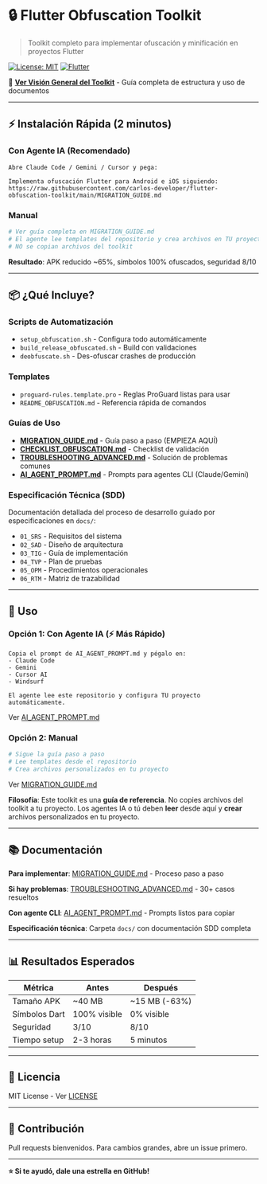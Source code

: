 # 🔒 Flutter Obfuscation Toolkit

> Toolkit completo para implementar ofuscación y minificación en proyectos Flutter

[![License: MIT](https://img.shields.io/badge/License-MIT-yellow.svg)](LICENSE)
[![Flutter](https://img.shields.io/badge/Flutter-%E2%89%A53.9.2-blue)](https://flutter.dev)

📖 **[Ver Visión General del Toolkit](TOOLKIT_OVERVIEW.md)** - Guía completa de estructura y uso de documentos

---

## ⚡ Instalación Rápida (2 minutos)

### Con Agente IA (Recomendado)
```
Abre Claude Code / Gemini / Cursor y pega:

Implementa ofuscación Flutter para Android e iOS siguiendo: https://raw.githubusercontent.com/carlos-developer/flutter-obfuscation-toolkit/main/MIGRATION_GUIDE.md
```

### Manual
```bash
# Ver guía completa en MIGRATION_GUIDE.md
# El agente lee templates del repositorio y crea archivos en TU proyecto
# NO se copian archivos del toolkit
```

**Resultado**: APK reducido ~65%, símbolos 100% ofuscados, seguridad 8/10

---

## 📦 ¿Qué Incluye?

### Scripts de Automatización
- `setup_obfuscation.sh` - Configura todo automáticamente
- `build_release_obfuscated.sh` - Build con validaciones
- `deobfuscate.sh` - Des-ofuscar crashes de producción

### Templates
- `proguard-rules.template.pro` - Reglas ProGuard listas para usar
- `README_OBFUSCATION.md` - Referencia rápida de comandos

### Guías de Uso
- **[MIGRATION_GUIDE.md](MIGRATION_GUIDE.md)** - Guía paso a paso (EMPIEZA AQUÍ)
- **[CHECKLIST_OBFUSCATION.md](CHECKLIST_OBFUSCATION.md)** - Checklist de validación
- **[TROUBLESHOOTING_ADVANCED.md](TROUBLESHOOTING_ADVANCED.md)** - Solución de problemas comunes
- **[AI_AGENT_PROMPT.md](AI_AGENT_PROMPT.md)** - Prompts para agentes CLI (Claude/Gemini)

### Especificación Técnica (SDD)
Documentación detallada del proceso de desarrollo guiado por especificaciones en `docs/`:
- `01_SRS` - Requisitos del sistema
- `02_SAD` - Diseño de arquitectura
- `03_TIG` - Guía de implementación
- `04_TVP` - Plan de pruebas
- `05_OPM` - Procedimientos operacionales
- `06_RTM` - Matriz de trazabilidad

---

## 🚀 Uso

### Opción 1: Con Agente IA (⚡ Más Rápido)
```
Copia el prompt de AI_AGENT_PROMPT.md y pégalo en:
- Claude Code
- Gemini
- Cursor AI
- Windsurf

El agente lee este repositorio y configura TU proyecto automáticamente.
```
Ver [AI_AGENT_PROMPT.md](AI_AGENT_PROMPT.md)

### Opción 2: Manual
```bash
# Sigue la guía paso a paso
# Lee templates desde el repositorio
# Crea archivos personalizados en tu proyecto
```
Ver [MIGRATION_GUIDE.md](MIGRATION_GUIDE.md)

**Filosofía**: Este toolkit es una **guía de referencia**. No copies archivos del toolkit a tu proyecto. Los agentes IA o tú deben **leer** desde aquí y **crear** archivos personalizados en tu proyecto.

---

## 📚 Documentación

**Para implementar**: [MIGRATION_GUIDE.md](MIGRATION_GUIDE.md) - Proceso paso a paso

**Si hay problemas**: [TROUBLESHOOTING_ADVANCED.md](TROUBLESHOOTING_ADVANCED.md) - 30+ casos resueltos

**Con agente CLI**: [AI_AGENT_PROMPT.md](AI_AGENT_PROMPT.md) - Prompts listos para copiar

**Especificación técnica**: Carpeta `docs/` con documentación SDD completa

---

## 📊 Resultados Esperados

| Métrica | Antes | Después |
|---------|-------|---------|
| Tamaño APK | ~40 MB | ~15 MB (-63%) |
| Símbolos Dart | 100% visible | 0% visible |
| Seguridad | 3/10 | 8/10 |
| Tiempo setup | 2-3 horas | 5 minutos |

---

## 📄 Licencia

MIT License - Ver [LICENSE](LICENSE)

---

## 🤝 Contribución

Pull requests bienvenidos. Para cambios grandes, abre un issue primero.

---

**⭐ Si te ayudó, dale una estrella en GitHub!**
